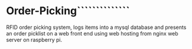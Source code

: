 # Order-Picking``````````````
RFID order picking system, logs items into a mysql database and presents an order picklist on a web front end using web hosting from nginx web server on raspberry pi.
